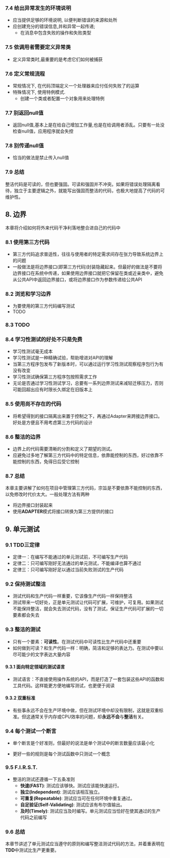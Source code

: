 ### 7.4 给出异常发生的环境说明

* 应当提供足够的环境说明, 以便判断错误的来源和处所
* 应创建充分的错误信息,并和异常一起传递;
  * 在消息中包含失败的操作和失败类型

### 7.5 依调用者需要定义异常类

* 定义异常类时,最重要的是考虑它们如何被捕获

### 7.6 定义常规流程

* 常规情况下, 在代码顶端定义一个处理器来应付任何失败了的运算
* 特殊情况下, 使用特例模式.
  * 创建一个类或者配置一个对象用来处理特例

### 7.7  别返回null值

* 返回null值,基本上是在给自己增加工作量,也是在给调用者添乱。只要有一处没检查null值，应用程序就会失控

### 7.8 别传递null值

* 恰当的做法是禁止传入null值

### 7.9 总结

整洁代码是可读的，但也要强固。可读和强固并不冲突。如果将错误处理隔离看待，独立于主要逻辑之外，就能写出强固而整洁的代码，也极大地提高了代码的可维护性。

## 8. 边界

本章将介绍如何将外来代码干净利落地整合进自己的代码中

### 8.1 使用第三方代码

* 第三方代码追求普适性，往往与使用者的特定需求间存在张力导致系统边界上的问题
* 一般做法是将边界接口(即第三方代码)封装隐藏起来。但最好的做法是不要将边界接口在系统中传递，如果使用边界接口就把它保留在类或近亲类中，避免从公共API中返回边界接口，或将边界接口作为参数传递给公共API

### 8.2 浏览和学习边界

* 为要使用的第三方代码编写测试
* TODO

### 8.3 TODO

### 8.4 学习性测试的好处不只是免费

* 学习性测试毫无成本
* 学习性测试是一种精确试验，帮助增进对API的理解
* 当第三方程序包发布了新版本时，可以通过运行学习性测试观察程序包行为有没有改变
* 学习性测试确保第三方程序包按照需求工作
* 无论是否通过学习性测试学习，总要有一系列边界测试来减轻迁移压力，否则可能回超出应有时限长久绑定在旧版本上

### 8.5 使用尚不存在的代码

* 将希望得到的接口隔离出来置于控制之下，再通过Adapter来跨接边界接口。好处是方便且不用考虑第三方代码的设计

### 8.6 整洁的边界

* 边界上的代码需要清晰的分割和定义了期望的测试。
* 应避免过多地了解第三方代码中的特定信息，依靠能控制的东西，好过依靠不能控制的东西，免得日后受它控制

### 8.7 总结

本章主要讲解了如何在项目中管理第三方代码，宗旨是不要依靠不能控制的东西，以免修改时代价太大。一般处理方法有两种

* 将边界接口封装起来
* 使用**ADAPTER**模式将接口转换为第三方提供的接口

## 9. 单元测试

### 9.1 TDD三定律

* 定律一：在编写不能通过的单元测试前，不可编写生产代码
* 定律二：只可编写刚好无法通过的单元测试，不能编译也算不通过
* 定律三：只可编写刚好足以通过当前失败测试的生产代码

### 9.2 保持测试整洁

* 测试代码和生产代码一样重要，它该像生产代码一样保持整洁
* 测试带来一切好处，正是单元测试让代码可扩展，可维护，可复用。如果测试不能保持整洁，就会失去测试代码，没有了测试，保证生产代码可扩展的一切要素都会失去

### 9.3 整洁的测试

* 只有一个要素：**可读性**。在测试代码中可读性比生产代码中还重要
* 如何做到可读？和生产代码一样：明确，简洁和足够的表达力。在测试中要以尽可能少的文字表达大量内容

#### 9.3.1 面向特定领域的测试语言

* 测试语言：不直接使用操作系统的API，而是打造了一套包装这些API的函数和工具代码。这样能更方便地编写测试，也更便于阅读

#### 9.3.2 双重标准

* 有些事永远不会在生产环境中做，但在测试环境中却没有限制，这就是双重标准。但这通常关乎内存或CPU效率的问题，却**永远不会**与**整洁**有关。

### 9.4 每个测试一个断言

* 单个断言是个好准则，但最好的说法是单个测试中的断言数量应该最小化

* 更好一些的规则是每个测试函数中只测试一个概念

### 9.5 F.I.R.S.T.

* 整洁的测试还遵循一下五条准则
  * **快速(FAST)**: 测试应该够快。测试应该能快速运行。
  * **独立(Independent)**: 测试应该相互独立。
  * **可重复(Repeatable)**: 测试应当可在任何环境中重复通过。
  * **自足验证(Self-Validating)**: 测试应该有布尔值输出。
  * **及时(Timely)**: 测试应当及时编写。单元测试应当恰好在使其通过的生产代码之前编写

### 9.6 总结

本章节讲述了单元测试应当遵守的原则和编写整洁测试代码的方法，并着重表明在**TDD**中测试比生产更重要。

